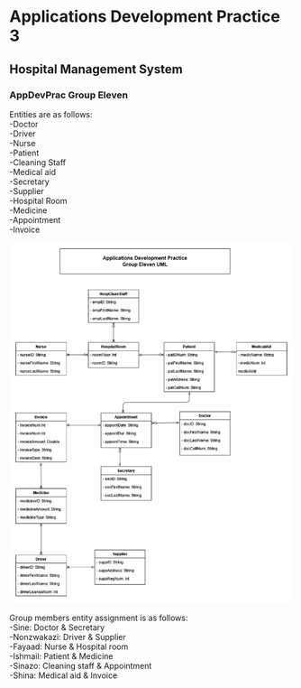# Applications Development Practice 3
## Hospital Management System
### AppDevPrac Group Eleven 

Entities are as follows: <br>
-Doctor <br>
-Driver <br>
-Nurse <br>
-Patient <br>
-Cleaning Staff <br>
-Medical aid <br>
-Secretary <br>
-Supplier <br>
-Hospital Room <br>
-Medicine <br>
-Appointment <br>
-Invoice <br>

![](uml/umlDiagram.png)

Group members entity assignment is as follows: <br>
-Sine: Doctor & Secretary <br>
-Nonzwakazi: Driver & Supplier <br>
-Fayaad: Nurse & Hospital room <br>
-Ishmail: Patient & Medicine <br>
-Sinazo: Cleaning staff & Appointment <br>
-Shina: Medical aid & Invoice


